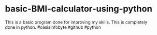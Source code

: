 # basic-BMI-calculator-using-python
This is a basic program done for improving my skills.
This is completely done in python.
#oasisinfobyte
#github
#python
